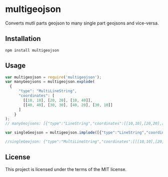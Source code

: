# multigeojson
Converts mutli parts geojson to many single part geojsons and vice-versa.

## Installation
```
npm install multigeojson
```

## Usage
```javascript
var multigeojson = require('multigeojson');
var manyGeojsons = multigeojson.explode( 
  {
	  "type": "MultiLineString", 
	  "coordinates": [
	    [[10, 10], [20, 20], [10, 40]], 
	    [[40, 40], [30, 30], [40, 20], [30, 10]]
	  ]
	}
);
// manyGeojsons: [{"type":"LineString","coordinates":[[10,10],[20,20],[10,40]]},{"type":"LineString","coordinates":[[40,40],[30,30],[40,20],[30,10]]}]

var singleGeojson = multigeojson.implode([{"type":"LineString","coordinates":[[10,10],[20,20],[10,40]]},{"type":"LineString","coordinates":[[40,40],[30,30],[40,20],[30,10]]}])

//singleGeojson: {"type":"MultiLineString","coordinates":[[[10,10],[20,20],[10,40]],[[40,40],[30,30],[40,20],[30,10]]]}
```
## License
This project is licensed under the terms of the MIT license.
